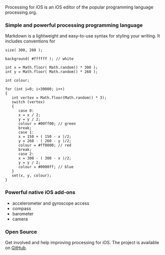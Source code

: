 Processing for iOS is an iOS editor of the popular programming language processing.org.

### Simple and powerful processing programming language

Markdown is a lightweight and easy-to-use syntax for styling your writing. It includes conventions for

```Processing
size( 300, 260 );

background( #ffffff ); // white

int x = Math.floor( Math.random() * 300 );
int y = Math.floor( Math.random() * 260 );

int colour;

for (int i=0; i<30000; i++)
{
   int vertex = Math.floor(Math.random() * 3);
   switch (vertex)
   {
      case 0:
      x = x / 2;
      y = y / 2;
      colour = #00ff00; // green
      break;
      case 1:
      x = 150 + ( 150 - x )/2;
      y = 260 - ( 260 - y )/2;
      colour = #ff0000; // red
      break;
      case 2:
      x = 300 - ( 300 - x )/2;
      y = y / 2;
      colour = #0000ff; // blue
   }
   set(x, y, colour);
}
```


### Powerful native iOS add-ons

- accelerometer and gyroscope access
- compass
- barometer
- camera

### Open Source

Get involved and help improving processing for iOS. The project is available on [GitHub](https://github.com/Processing-iOS/Processing-iOS).
